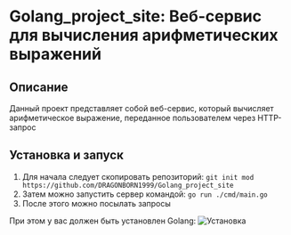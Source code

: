 # Golang_project_site: Веб-сервис для вычисления арифметических выражений

## Описание
Данный проект представляет собой веб-сервис, который вычисляет арифметическое выражение, переданное пользователем через HTTP-запрос

## Установка и запуск
1. Для начала следует скопировать репозиторий:
   ```git init mod https://github.com/DRAGONBORN1999/Golang_project_site```
2. Затем можно запустить сервер командой:
   ```go run ./cmd/main.go```
3. После этого можно посылать запросы

При этом у вас должен быть установлен Golang: ![Установка](https://go.dev/doc/install)

##
